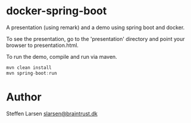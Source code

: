# docker-spring-boot
A presentation (using remark) and a demo using spring boot and docker.

To see the presentation, go to the 'presentation' directory and point your browser to presentation.html.

To run the demo, compile and run via maven. 

```java
mvn clean install
mvn spring-boot:run
```



# Author

Steffen Larsen
slarsen@braintrust.dk
